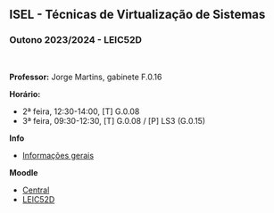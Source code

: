 ## ISEL - Técnicas de Virtualização de Sistemas
### Outono 2023/2024 - LEIC52D
<br>

**Professor:** Jorge Martins, gabinete F.0.16

**Horário:**
 - 2ª feira, 12:30-14:00, [T] G.0.08
 - 3ª feira, 09:30-12:30, [T] G.0.08 / [P] LS3 (G.0.15)

**Info**
 - [Informações gerais](https://github.com/isel-leic-tvs/info/blob/main/README.pt.md#t%C3%A9cnicas-de-virtualiza%C3%A7%C3%A3o-de-sistemas--system-virtualization-techniques)

**Moodle**
 - [Central](https://2324moodle.isel.pt/course/view.php?id=7508)
 - [LEIC52D](https://2324moodle.isel.pt/course/view.php?id=7506)
